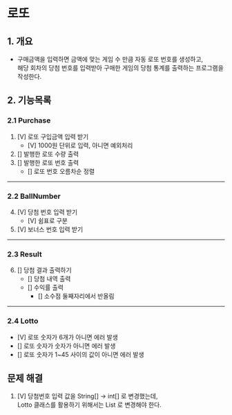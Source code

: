 # 로또
## 1. 개요
- 구매금액을 입력하면 금액에 맞는 게임 수 만큼 자동 로또 번호를 생성하고,   
해당 회차의 당첨 번호를 입력받아 구매한 게임의 당첨 통계를 출력하는 프로그램을 작성한다.   

## 2. 기능목록   
### 2.1 Purchase
1. [V] 로또 구입금액 입력 받기 
    - [V] 1000원 단위로 입력, 아니면 예외처리
2. [] 발행한 로또 수량 출력
3. [] 발행한 로또 번호 출력
    - [] 로또 번호 오름차순 정렬
***
### 2.2 BallNumber
4. [V] 당첨 번호 입력 받기
    - [V] 쉼표로 구분
5. [V] 보너스 번호 입력 받기
***
### 2.3 Result
6. [] 당첨 결과 출력하기
    - [] 당첨 내역 출력
    - [] 수익률 출력
        + [] 소수점 둘째자리에서 반올림
***
### 2.4 Lotto
   - [V] 로또 숫자가 6개가 아니면 에러 발생
   - [] 로또 숫자가 숫자가 아니면 에러 발생
   - [] 로또 숫자가 1~45 사이의 값이 아니면 에러 발생

## 문제 해결
1. [V] 당첨번호 입력 값을 String[] -> int[] 로 변경했는데,   
   Lotto 클래스를 활용하기 위해서는 List<Intager> 로 변경해야 한다.